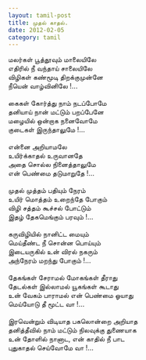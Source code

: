 ```yaml
---
layout: tamil-post
title: முதல் காதல்.
date: 2012-02-05
category: tamil
---
```


மலர்கள் பூத்தூவும் மாலையிலே<br />
எதிரில் நீ வந்தாய் சாலையிலே<br />
விழிகள் கண்மூடி திறக்குமுன்னே<br />
நீயென் வாழ்வினிலே !...<br />
<br />
கைகள் கோர்த்து நாம் நடப்போமே<br />
தனியாய் நான் மட்டும் பறப்பேனே<br />
மழையில் ஒன்றாக நனைவோமே<br />
குடைகள் இருந்தாலுமே !...<br />
<br />
என்னை அறியாமலே<br />
உயிர்க்காதல் உருவானதே<br />
அதை சொல்ல நினைத்தாலுமே<br />
என் பெண்மை தடுமாறுதே !...<br />
<br />
முதல் முத்தம் பதியும் நேரம்<br />
உயிர் மொத்தம் உறைந்தே போகும்<br />
விழி சத்தம் கூச்சல் போட்டும்<br />
இதழ் தேகமெங்கும் பரவும் !...<br />
<br />
கருவிழியில் நானிட்ட மையும்<br />
மெய்தீண்ட நீ சொன்ன பொய்யும்<br />
இடையருகில் உன் விரல் நகரும்<br />
அந்நேரம் மறந்து போகும் !...<br />
<br />
தேகங்கள் சேராமல் மோகங்கள் தீராது<br />
தேடல்கள் இல்லாமல் யூகங்கள் கூடாது<br />
உன் வேகம் பாராமல் என் பெண்மை ஓயாது<br />
மெய்யோடு தீ மூட்ட வா !...<br />
<br />
இரவென்றும் விடியாத பகலொன்றை அறியாத<br />
தனித்தீவில் நாம் மட்டும் நிலவுக்கு துணையாக<br />
உன் தோளில் நானாட, என் காதில் நீ பாட<br />
புதுகாதல் செய்வோமே வா !...<br />
<br />